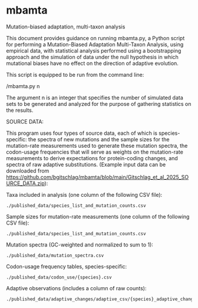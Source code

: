 # mbamta
Mutation-biased adaptation, multi-taxon analysis

This document provides guidance on running mbamta.py, a Python script for performing a Mutation-Biased Adaptation Multi-Taxon Analysis, using empirical data, with statistical analysis performed using a bootstrapping approach and the simulation of data under the null hypothesis in which mutational biases have no effect on the direction of adaptive evolution.

This script is equipped to be run from the command line:

/mbamta.py n

The argument n is an integer that specifies the number of simulated data sets to be generated and analyzed for the purpose of gathering statistics on the results.


SOURCE DATA:

This program uses four types of source data, each of which is species-specific: the spectra of new mutations and the sample sizes for the mutation-rate measurements used to generate these mutation spectra, the codon-usage frequencies that will serve as weights on the mutation-rate measurements to derive expectations for protein-coding changes, and spectra of raw adaptive substitutions. (Example input data can be downloaded from https://github.com/bgitschlag/mbamta/blob/main/Gitschlag_et_al_2025_SOURCE_DATA.zip):

Taxa included in analysis (one column of the following CSV file):
```
./published_data/species_list_and_mutation_counts.csv
```

Sample sizes for mutation-rate measurements (one column of the following CSV file):
```
./published_data/species_list_and_mutation_counts.csv
```

Mutation spectra (GC-weighted and normalized to sum to 1):
```
./published_data/mutation_spectra.csv
```

Codon-usage frequency tables, species-specific:
```
./published_data/codon_use/{species}.csv
```

Adaptive observations (includes a column of raw counts):
```
./published_data/adaptive_changes/adaptive_csv/{species}_adaptive_changes.csv
```
